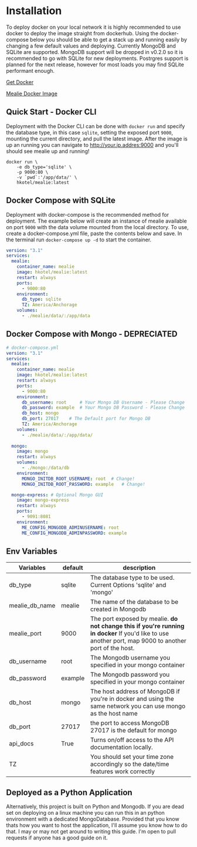 # Installation
To deploy docker on your local network it is highly recommended to use docker to deploy the image straight from dockerhub. Using the docker-compose below you should be able to get a stack up and running easily by changing a few default values and deploying. Currently MongoDB and SQLite are supported. MongoDB support will be dropped in v0.2.0 so it is recommended to go with SQLite for new deployments. Postrgres support is planned for the next release, however for most loads you may find SQLite performant enough.  


[Get Docker](https://docs.docker.com/get-docker/)

[Mealie Docker Image](https://hub.docker.com/r/hkotel/mealie)


## Quick Start - Docker CLI
Deployment with the Docker CLI can be done with `docker run` and specify the database type, in this case `sqlite`, setting the exposed port `9000`, mounting the current directory, and pull the latest image. After the image is up an running you can navigate to http://your.ip.addres:9000 and you'll should see mealie up and running!

```shell
docker run \
    -e db_type='sqlite' \
    -p 9000:80 \
    -v `pwd`:'/app/data/' \
    hkotel/mealie:latest

```

## Docker Compose with SQLite
Deployment with docker-compose is the recommended method for deployment. The example below will create an instance of mealie available on port `9000` with the data volume mounted from the local directory. To use, create a docker-compose.yml file, paste the contents below and save. In the terminal run `docker-compose up -d` to start the container. 

```yaml
version: "3.1"
services:
  mealie:
    container_name: mealie
    image: hkotel/mealie:latest
    restart: always
    ports:
      - 9000:80
    environment:
      db_type: sqlite
      TZ: America/Anchorage
    volumes:
      - ./mealie/data/:/app/data

```


## Docker Compose with Mongo - DEPRECIATED

```yaml
# docker-compose.yml
version: "3.1"
services:
  mealie:
    container_name: mealie
    image: hkotel/mealie:latest
    restart: always
    ports:
      - 9000:80
    environment:
      db_username: root     # Your Mongo DB Username - Please Change
      db_password: example  # Your Mongo DB Password - Please Change
      db_host: mongo
      db_port: 27017    # The Default port for Mongo DB
      TZ: America/Anchorage
    volumes:
      - ./mealie/data/:/app/data/
      
  mongo:
    image: mongo
    restart: always
    volumes:
      - ./mongo:/data/db  
    environment:
      MONGO_INITDB_ROOT_USERNAME: root  # Change!
      MONGO_INITDB_ROOT_PASSWORD: example   # Change!

  mongo-express: # Optional Mongo GUI
    image: mongo-express
    restart: always
    ports:
      - 9091:8081
    environment:
      ME_CONFIG_MONGODB_ADMINUSERNAME: root
      ME_CONFIG_MONGODB_ADMINPASSWORD: example

```


## Env Variables

| Variables      | default | description                                                                                                                                             |
| -------------- | ------- | ------------------------------------------------------------------------------------------------------------------------------------------------------- |
| db_type        | sqlite  | The database type to be used. Current Options 'sqlite' and 'mongo'                                                                                      |
| mealie_db_name | mealie  | The name of the database to be created in Mongodb                                                                                                       |
| mealie_port    | 9000    | The port exposed by mealie. **do not change this if you're running in docker** If you'd like to use another port, map 9000 to another port of the host. |
| db_username    | root    | The Mongodb username you specified in your mongo container                                                                                              |
| db_password    | example | The Mongodb password you specified in your mongo container                                                                                              |
| db_host        | mongo   | The host address of MongoDB if you're in docker and using the same network you can use mongo as the host name                                           |
| db_port        | 27017   | the port to access MongoDB 27017 is the default for mongo                                                                                               |
| api_docs       | True    | Turns on/off access to the API documentation locally.                                                                                                   |
| TZ             |         | You should set your time zone accordingly so the date/time features work correctly                                                                      |


## Deployed as a Python Application
Alternatively, this project is built on Python and Mongodb. If you are dead set on deploying on a linux machine you can run this in an python environment with a dedicated MongoDatabase. Provided that you know thats how you want to host the application, I'll assume you know how to do that. I may or may not get around to writing this guide. I'm open to pull requests if anyone has a good guide on it. 